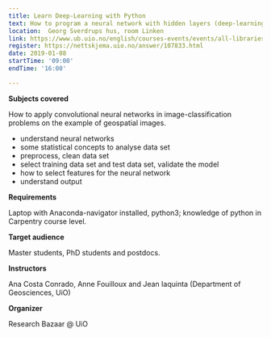 ```yaml
---
title: Learn Deep-Learning with Python
text: How to program a neural network with hidden layers (deep-learning) and the necessary theory behind.
location:  Georg Sverdrups hus, room Linken
link: https://www.ub.uio.no/english/courses-events/events/all-libraries/2019/research-bazaar/190109_DeepLearning.html
register: https://nettskjema.uio.no/answer/107833.html
date: 2019-01-08
startTime: '09:00'
endTime: '16:00'

---
```


**Subjects covered**

How to apply convolutional neural networks in image-classification problems on the example of geospatial images.

- understand neural networks
- some statistical concepts to analyse data set
- preprocess, clean data set
- select training data set and test data set, validate the model
- how to select features for the neural network
- understand output

**Requirements**

Laptop with Anaconda-navigator installed, python3; knowledge of python in Carpentry course level.

**Target audience**

Master students, PhD students and postdocs.

**Instructors**

Ana Costa Conrado, Anne Fouilloux and Jean Iaquinta (Department of Geosciences, UiO)

**Organizer**

Research Bazaar @ UiO
